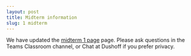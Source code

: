 ```yaml
---
layout: post
title: Midterm information
slug: 1 midterm
---
```


We have updated the [midterm 1 page](/midterm1) page. Please ask questions in the Teams Classroom channel, or Chat at Dushoff if you prefer privacy.
